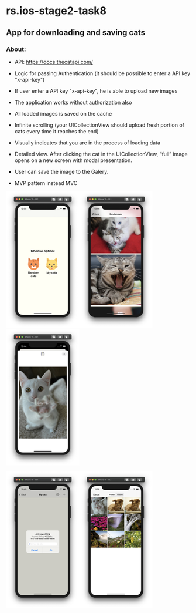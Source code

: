 # rs.ios-stage2-task8
## App for downloading and saving cats

### About:
- API: https://docs.thecatapi.com/ 

- Logic for passing Authentication (it should be possible to enter a API key "x-api-key")
- If user enter a API key "x-api-key", he is able to upload new images
- The application works without authorization also
- All loaded images is saved on the cache
- Infinite scrolling (your UICollectionView should upload fresh portion of cats every time it reaches the end)
- Visually indicates that you are in the process of loading data
- Detailed view. After clicking the cat in the UICollectionView, “full” image opens on a new screen with modal presentation.
- User can save the image to the Galery.
- MVP pattern instead MVC


<img src="https://github.com/gurachevskaya/rs.ios-stage2-task8/blob/main/RSSchool_8/Images/Снимок%20экрана%202020-11-04%20в%2000.03.24.png?raw=true" width="200"><img src="https://github.com/gurachevskaya/rs.ios-stage2-task8/blob/main/RSSchool_8/Images/Снимок%20экрана%202020-11-03%20в%2022.44.39.png?raw=true" width="200"><img src="https://github.com/gurachevskaya/rs.ios-stage2-task8/blob/main/RSSchool_8/Images/Снимок%20экрана%202020-11-03%20в%2022.44.54.png?raw=true" width="200">

<img src="https://github.com/gurachevskaya/rs.ios-stage2-task8/blob/main/RSSchool_8/Images/Снимок%20экрана%202020-11-03%20в%2022.45.12.png?raw=true" width="200"><img src="https://github.com/gurachevskaya/rs.ios-stage2-task8/blob/main/RSSchool_8/Images/Снимок%20экрана%202020-11-03%20в%2023.58.28.png?raw=true" width="200">

